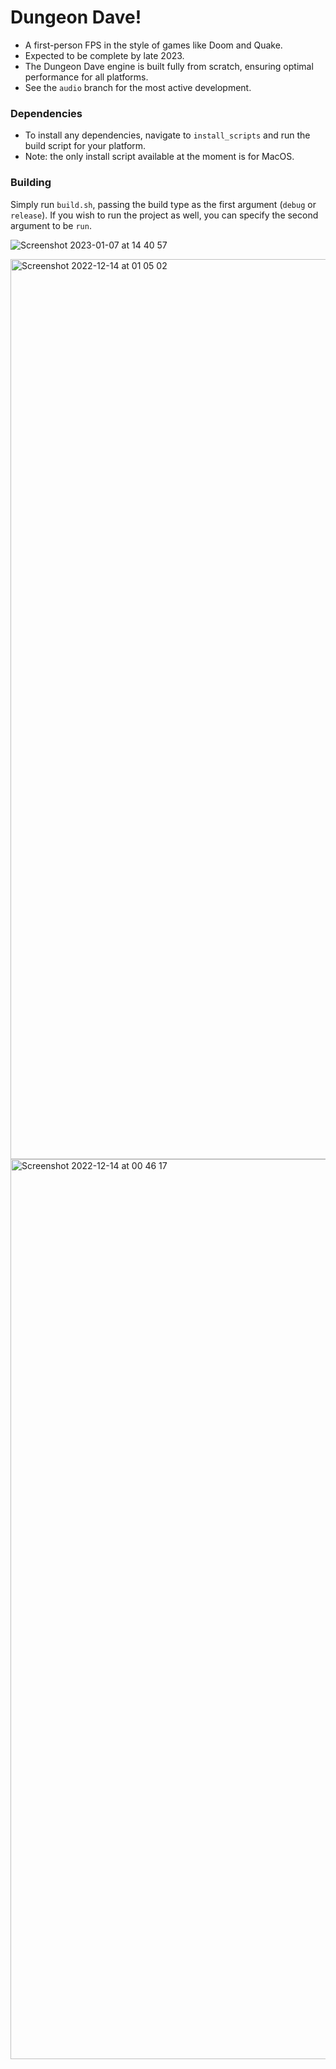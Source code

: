 # Dungeon Dave!

- A first-person FPS in the style of games like Doom and Quake.
- Expected to be complete by late 2023.
- The Dungeon Dave engine is built fully from scratch, ensuring optimal performance for all platforms.
- See the `audio` branch for the most active development.

### Dependencies

- To install any dependencies, navigate to `install_scripts` and run the build script for your platform.
- Note: the only install script available at the moment is for MacOS.

### Building

Simply run `build.sh`, passing the build type as the first argument (`debug` or `release`).
If you wish to run the project as well, you can specify the second argument to be `run`.

![Screenshot 2023-01-07 at 14 40 57](https://user-images.githubusercontent.com/41955769/211393863-fac34033-8377-4559-989e-6f2f726d44de.png)

<img width="1440" alt="Screenshot 2022-12-14 at 01 05 02" src="https://user-images.githubusercontent.com/41955769/211393898-6750e749-dbda-4547-b651-a633f4665d5c.png">

<img width="1440" alt="Screenshot 2022-12-14 at 00 46 17" src="https://user-images.githubusercontent.com/41955769/211393912-fadcdc3e-531c-4dba-adee-b0cea7dabb25.png">
